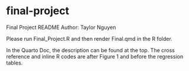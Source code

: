 # final-project
Final Project README Author: Taylor Nguyen

Please run Final_Project.R and then render Final.qmd in the R folder.

In the Quarto Doc, the description can be found at the top. The cross reference and inline R codes are after Figure 1 and before the regression tables.

